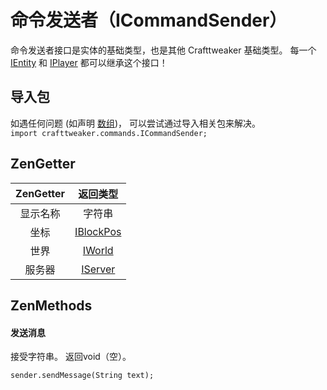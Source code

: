 # 命令发送者（ICommandSender）

命令发送者接口是实体的基础类型，也是其他 Crafttweaker 基础类型。 
每一个 [IEntity](/Vanilla/Entities/IEntity) 和 [IPlayer](/Vanilla/Players/IPlayer) 都可以继承这个接口！

## 导入包
如遇任何问题 (如声明 [数组](/AdvancedFunctions/Arrays_and_Loops))， 可以尝试通过导入相关包来解决。  
`import crafttweaker.commands.ICommandSender;`

## ZenGetter

| ZenGetter |               返回类型                |
| :-------: | :-----------------------------------: |
| 显示名称  |                字符串                 |
|   坐标    | [IBlockPos](/Vanilla/World/IBlockPos) |
|   世界    |    [IWorld](/Vanilla/World/IWorld)    |
|  服务器   |   [IServer](/Vanilla/Game/IServer)    |


## ZenMethods
#### 发送消息
接受字符串。
返回void（空）。

```
sender.sendMessage(String text);
```
